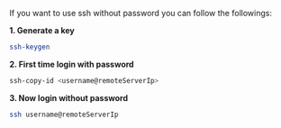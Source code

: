 If you want to use ssh without password you can follow the followings:

**1. Generate a key**
```bash
ssh-keygen 
```
**2. First time login with password**
```bash
ssh-copy-id <username@remoteServerIp>
```

**3. Now login without password**
```bash
ssh username@remoteServerIp
```